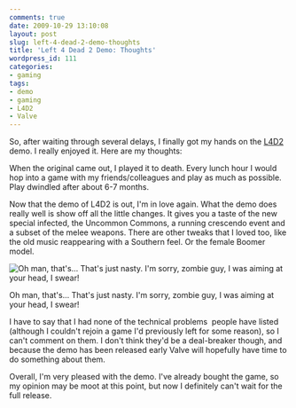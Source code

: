 ```yaml
---
comments: true
date: 2009-10-29 13:10:08
layout: post
slug: left-4-dead-2-demo-thoughts
title: 'Left 4 Dead 2 Demo: Thoughts'
wordpress_id: 111
categories:
- gaming
tags:
- demo
- gaming
- L4D2
- Valve
---
```


So, after waiting through several delays, I finally got my hands on the [L4D2](http://l4d.com/home.html) demo. I really enjoyed it. Here are my thoughts:

When the original came out, I played it to death. Every lunch hour I would hop into a game with my friends/colleagues and play as much as possible. Play dwindled after about 6-7 months.

Now that the demo of L4D2 is out, I'm in love again. What the demo does really well is show off all the little changes. It gives you a taste of the new special infected, the Uncommon Commons, a running crescendo event and a subset of the melee weapons. There are other tweaks that I loved too, like the old music reappearing with a Southern feel. Or the female Boomer model.





![Oh man, that's... That's just nasty. I'm sorry, zombie guy, I was aiming at your head, I swear!](http://lh6.ggpht.com/_r-LdAkue9ec/SvYNp9zU_qI/AAAAAAAAAgw/C0eH-9KUW0E/c5m2_park0009.jpg?imgmax=640)




Oh man, that's... That's just nasty. I'm sorry, zombie guy, I was aiming at your head, I swear!








I have to say that I had none of the technical problems  people have listed (although I couldn't rejoin a game I'd previously left for some reason), so I can't comment on them. I don't think they'd be a deal-breaker though, and because the demo has been released early Valve will hopefully have time to do something about them.

Overall, I'm very pleased with the demo. I've already bought the game, so my opinion may be moot at this point, but now I definitely can't wait for the full release.

